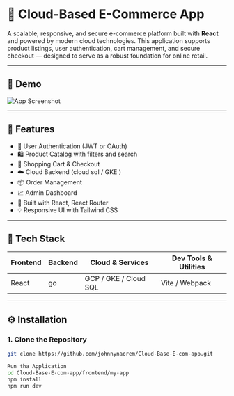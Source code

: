 # 🛒 Cloud-Based E-Commerce App

A scalable, responsive, and secure e-commerce platform built with **React** and powered by modern cloud technologies. This application supports product listings, user authentication, cart management, and secure checkout — designed to serve as a robust foundation for online retail.

---

## 📸 Demo

![App Screenshot](./assets/screenshot.png)

---

## 🚀 Features

- 🔐 User Authentication (JWT or OAuth)
- 🛍️ Product Catalog with filters and search
- 🛒 Shopping Cart & Checkout
- ☁️ Cloud Backend (cloud sql / GKE )
- 📦 Order Management
- 📈 Admin Dashboard
- 🧱 Built with React, React Router
- 💡 Responsive UI with Tailwind CSS

---

## 🧰 Tech Stack

| Frontend            | Backend            | Cloud & Services        | Dev Tools & Utilities     |
|---------------------|--------------------|--------------------------|---------------------------|
| React               | go                 | GCP / GKE / Cloud SQL   | Vite / Webpack            |

---

## ⚙️ Installation

### 1. Clone the Repository

```bash
git clone https://github.com/johnnynaorem/Cloud-Base-E-com-app.git

Run tha Application
cd Cloud-Base-E-com-app/frontend/my-app
npm install
npm run dev
